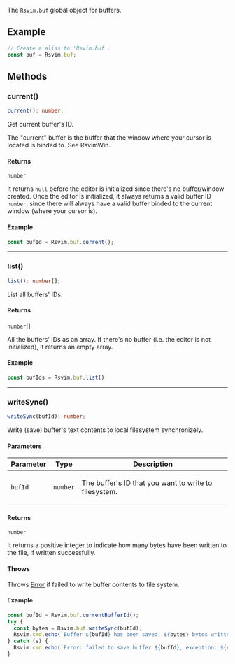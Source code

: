 The `Rsvim.buf` global object for buffers.

## Example

```javascript
// Create a alias to 'Rsvim.buf'.
const buf = Rsvim.buf;
```

## Methods

### current()

```ts
current(): number;
```

Get current buffer's ID.

The "current" buffer is the buffer that the window where your cursor is
located is binded to. See RsvimWin.

#### Returns

`number`

It returns `null` before the editor is
initialized since there's no buffer/window created. Once the editor is
initialized, it always returns a valid buffer ID `number`, since there
will always have a valid buffer binded to the current window (where your
cursor is).

#### Example

```javascript
const bufId = Rsvim.buf.current();
```

***

### list()

```ts
list(): number[];
```

List all buffers' IDs.

#### Returns

`number`[]

All the buffers' IDs as an array. If there's no
buffer (i.e. the editor is not initialized), it returns an empty array.

#### Example

```javascript
const bufIds = Rsvim.buf.list();
```

***

### writeSync()

```ts
writeSync(bufId): number;
```

Write (save) buffer's text contents to local filesystem synchronizely.

#### Parameters

<table>
<thead>
<tr>
<th>Parameter</th>
<th>Type</th>
<th>Description</th>
</tr>
</thead>
<tbody>
<tr>
<td>

`bufId`

</td>
<td>

`number`

</td>
<td>

The buffer's ID that you want to write to filesystem.

</td>
</tr>
</tbody>
</table>

#### Returns

`number`

It returns a positive integer to indicate how many bytes
have been written to the file, if written successfully.

#### Throws

Throws [Error](https://developer.mozilla.org/docs/Web/JavaScript/Reference/Global_Objects/Error) if failed to write buffer contents to file system.

#### Example

```javascript
const bufId = Rsvim.buf.currentBufferId();
try {
  const bytes = Rsvim.buf.writeSync(bufId);
  Rsvim.cmd.echo(`Buffer ${bufId} has been saved, ${bytes} bytes written`);
} catch (e) {
  Rsvim.cmd.echo(`Error: failed to save buffer ${bufId}, exception: ${e}`);
}
```
